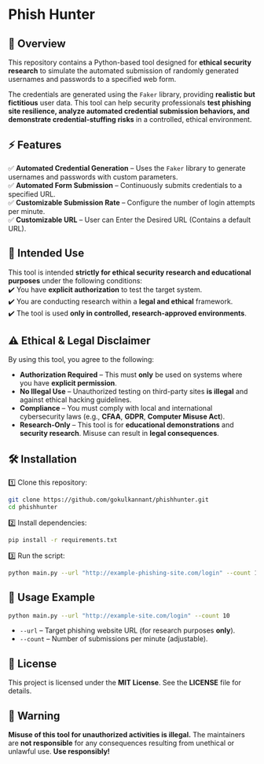 # Phish Hunter

## 📌 Overview  
This repository contains a Python-based tool designed for **ethical security research** to simulate the automated submission of randomly generated usernames and passwords to a specified web form.  

The credentials are generated using the `Faker` library, providing **realistic but fictitious** user data. This tool can help security professionals **test phishing site resilience, analyze automated credential submission behaviors, and demonstrate credential-stuffing risks** in a controlled, ethical environment.  

## ⚡ Features  
✅ **Automated Credential Generation** – Uses the `Faker` library to generate usernames and passwords with custom parameters.  
✅ **Automated Form Submission** – Continuously submits credentials to a specified URL.  
✅ **Customizable Submission Rate** – Configure the number of login attempts per minute.  
✅ **Customizable URL** – User can Enter the Desired URL (Contains a default URL).

## 🔬 Intended Use  
This tool is intended **strictly for ethical security research and educational purposes** under the following conditions:  
✔️ You have **explicit authorization** to test the target system.  
✔️ You are conducting research within a **legal and ethical** framework.  
✔️ The tool is used **only in controlled, research-approved environments**.  

## ⚠️ Ethical & Legal Disclaimer  
By using this tool, you agree to the following:  
- **Authorization Required** – This must **only** be used on systems where you have **explicit permission**.  
- **No Illegal Use** – Unauthorized testing on third-party sites **is illegal** and against ethical hacking guidelines.  
- **Compliance** – You must comply with local and international cybersecurity laws (e.g., **CFAA**, **GDPR**, **Computer Misuse Act**).  
- **Research-Only** – This tool is for **educational demonstrations** and **security research**. Misuse can result in **legal consequences**.  

## 🛠️ Installation  

1️⃣ Clone this repository:  
```bash
git clone https://github.com/gokulkannant/phishhunter.git
cd phishhunter
```

2️⃣ Install dependencies:  
```bash
pip install -r requirements.txt
```

3️⃣ Run the script:  
```bash
python main.py --url "http://example-phishing-site.com/login" --count 10
```

## 🚀 Usage Example  
```bash
python main.py --url "http://example-site.com/login" --count 10
```
- `--url` – Target phishing website URL (for research purposes **only**).  
- `--count` – Number of submissions per minute (adjustable).  

## 📜 License  
This project is licensed under the **MIT License**. See the **LICENSE** file for details.  

## 🛑 Warning  
**Misuse of this tool for unauthorized activities is illegal.** The maintainers are **not responsible** for any consequences resulting from unethical or unlawful use. **Use responsibly!**  

